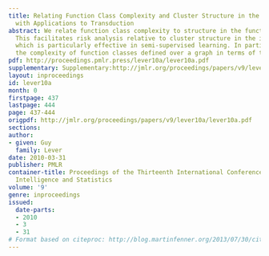 ```yaml
---
title: Relating Function Class Complexity and Cluster Structure in the Function Domain
  with Applications to Transduction
abstract: We relate function class complexity to structure in the function domain.
  This facilitates risk analysis relative to cluster structure in the input space
  which is particularly effective in semi-supervised learning. In particular we quantify
  the complexity of function classes defined over a graph in terms of the graph structure.
pdf: http://proceedings.pmlr.press/lever10a/lever10a.pdf
supplementary: Supplementary:http://jmlr.org/proceedings/papers/v9/lever10a/lever10aSupple.pdf
layout: inproceedings
id: lever10a
month: 0
firstpage: 437
lastpage: 444
page: 437-444
origpdf: http://jmlr.org/proceedings/papers/v9/lever10a/lever10a.pdf
sections: 
author:
- given: Guy
  family: Lever
date: 2010-03-31
publisher: PMLR
container-title: Proceedings of the Thirteenth International Conference on Artificial
  Intelligence and Statistics
volume: '9'
genre: inproceedings
issued:
  date-parts:
  - 2010
  - 3
  - 31
# Format based on citeproc: http://blog.martinfenner.org/2013/07/30/citeproc-yaml-for-bibliographies/
---
```

